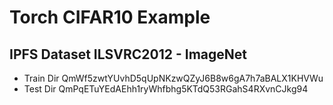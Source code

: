 # Torch CIFAR10 Example

## IPFS Dataset ILSVRC2012 - ImageNet

* Train Dir QmWf5zwtYUvhD5qUpNKzwQZyJ6B8w6gA7h7aBALX1KHVWu
* Test Dir QmPqETuYEdAEhh1ryWhfbhg5KTdQ53RGahS4RXvnCJkg94